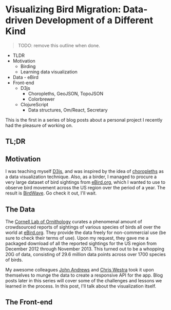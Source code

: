 # Visualizing Bird Migration: Data-driven Development of a Different Kind

> TODO: remove this outline when done.
* TLDR
* Motivation
  * Birding
  * Learning data visualization
* Data - eBird
* Front-end
  * D3js
    * Choropleths, GeoJSON, TopoJSON
    * Colorbrewer
  * ClojureScript
    * Data structures, Om/React, Secretary

This is the first in a series of blog posts about a personal project I recently
had the pleasure of working on.

## TL;DR

## Motivation

I was teaching myself [D3js](http://d3js.org), and was inspired by the idea of
[choropleths](http://en.wikipedia.org/wiki/Choropleth) as a data visualization
technique. Also, as a birder, I managed to procure a very large dataset of bird
sightings from [eBird.org](http://ebird.org), which I wanted to use to observe
bird movement across the US region over the period of a year. The result is
[BirdWave](http://birdwave.neo.com). Go check it out, I'll wait.

## The Data

The [Cornell Lab of Ornithology](http://www.birds.cornell.edu/) curates a
phenomenal amount of crowdsourced reports of sightings of various species of
birds all over the world at [eBird.org](http://ebird.org/ebird/cmd?=Start).
They provide the data freely for non-commercial use (be sure to check their
terms of use). Upon my request, they gave me a packaged download of all the
reported sightings for the US region from December 2012 through November 2013.
This turned out to be a whopping 20G of data, consisting of 29.6 million data
points across over 1700 species of birds.

My awesome colleagues [John Andrews](https://github.com/xandrews) and [Chris
Westra](https://github.com/Bestra) took it upon themselves to munge the data to
create a responsive API for the app. Blog posts later in this series will cover
some of the challenges and lessons we learned in the process. In this post, I'll
talk about the visualization itself.

## The Front-end
